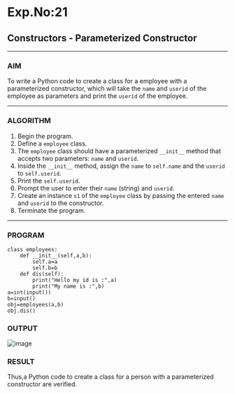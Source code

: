   # Exp.No:21  
## Constructors - Parameterized Constructor

---

### AIM  
To write a Python code to create a class for a employee with a parameterized constructor, which will take the `name` and `userid` of the employee as parameters and print the `userid` of the employee.

---

### ALGORITHM

1. Begin the program.  
2. Define a `employee` class.  
3. The `employee` class should have a parameterized `__init__` method that accepts two parameters: `name` and `userid`.  
4. Inside the `__init__` method, assign the `name` to `self.name` and the `userid` to `self.userid`.  
5. Print the `self.userid`.  
6. Prompt the user to enter their `name` (string) and `userid`.  
7. Create an instance `s1` of the `employee` class by passing the entered `name` and `userid` to the constructor.  
8. Terminate the program.

---

### PROGRAM

```
class employees:
    def __init__(self,a,b):
        self.a=a
        self.b=b
    def dis(self):
        print("Hello my id is :",a)
        print("My name is :",b)
a=int(input())
b=input()
obj=employees(a,b)
obj.dis()
```

### OUTPUT
![image](https://github.com/user-attachments/assets/bfbf6e3c-13ac-453a-88cf-0f1bde496feb)
### RESULT
Thus,a Python code to create a class for a person with a parameterized constructor are verified.
